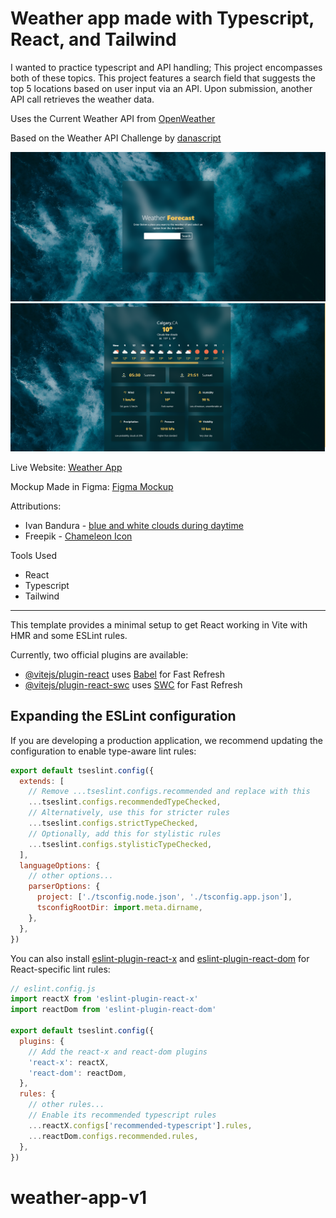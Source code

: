 # Weather app made with Typescript, React, and Tailwind 

I wanted to practice typescript and API handling; This project encompasses both of these topics. 
This project features a search field that suggests the top 5 locations based on user input via an API. Upon submission, another API call retrieves the weather data.

Uses the Current Weather API from [OpenWeather](https://openweathermap.org/current)

Based on the Weather API Challenge by [danascript](https://theultimateapichallenge.com/challenges/weather-typescript-api)

![Search Page](image.png)
![Main Page](image-1.png)

Live Website: [Weather App]()

Mockup Made in Figma: [Figma Mockup](https://www.figma.com/design/QENyRFgzuzgAXExchpsm29/Weather-App?node-id=0-1&t=Ffq3J105OrmtKjTU-1)

Attributions:
- Ivan Bandura - [blue and white clouds during daytime](https://unsplash.com/photos/blue-and-white-clouds-during-daytime-Ht8n5GGzXuM)
- Freepik - [Chameleon Icon](https://www.flaticon.com/free-icon/chameleon_7336277?term=chameleon&page=1&position=76&origin=search&related_id=7336277)

Tools Used
- React
- Typescript
- Tailwind


---

This template provides a minimal setup to get React working in Vite with HMR and some ESLint rules.

Currently, two official plugins are available:

- [@vitejs/plugin-react](https://github.com/vitejs/vite-plugin-react/blob/main/packages/plugin-react) uses [Babel](https://babeljs.io/) for Fast Refresh
- [@vitejs/plugin-react-swc](https://github.com/vitejs/vite-plugin-react/blob/main/packages/plugin-react-swc) uses [SWC](https://swc.rs/) for Fast Refresh

## Expanding the ESLint configuration

If you are developing a production application, we recommend updating the configuration to enable type-aware lint rules:

```js
export default tseslint.config({
  extends: [
    // Remove ...tseslint.configs.recommended and replace with this
    ...tseslint.configs.recommendedTypeChecked,
    // Alternatively, use this for stricter rules
    ...tseslint.configs.strictTypeChecked,
    // Optionally, add this for stylistic rules
    ...tseslint.configs.stylisticTypeChecked,
  ],
  languageOptions: {
    // other options...
    parserOptions: {
      project: ['./tsconfig.node.json', './tsconfig.app.json'],
      tsconfigRootDir: import.meta.dirname,
    },
  },
})
```

You can also install [eslint-plugin-react-x](https://github.com/Rel1cx/eslint-react/tree/main/packages/plugins/eslint-plugin-react-x) and [eslint-plugin-react-dom](https://github.com/Rel1cx/eslint-react/tree/main/packages/plugins/eslint-plugin-react-dom) for React-specific lint rules:

```js
// eslint.config.js
import reactX from 'eslint-plugin-react-x'
import reactDom from 'eslint-plugin-react-dom'

export default tseslint.config({
  plugins: {
    // Add the react-x and react-dom plugins
    'react-x': reactX,
    'react-dom': reactDom,
  },
  rules: {
    // other rules...
    // Enable its recommended typescript rules
    ...reactX.configs['recommended-typescript'].rules,
    ...reactDom.configs.recommended.rules,
  },
})
```
# weather-app-v1
